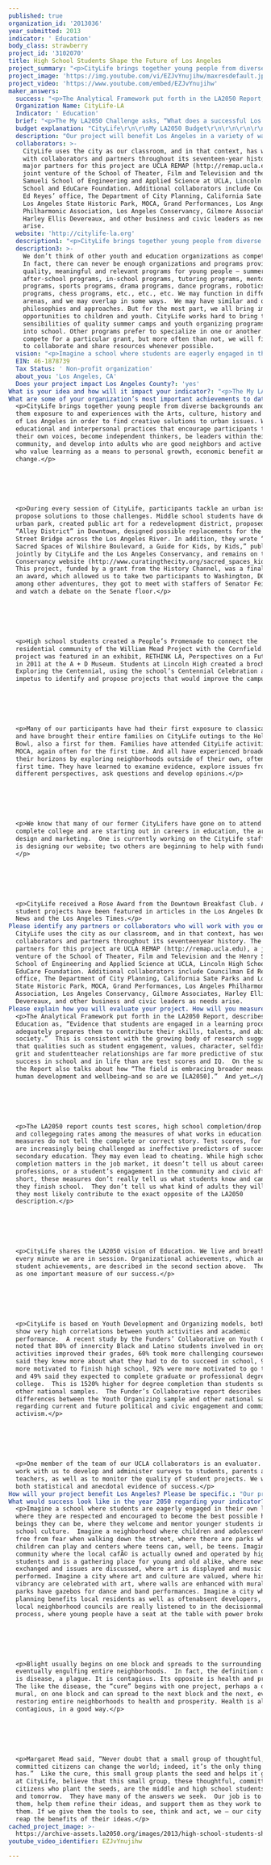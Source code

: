 ```yaml
---
published: true
organization_id: '2013036'
year_submitted: 2013
indicator: ' Education'
body_class: strawberry
project_id: '3102070'
title: High School Students Shape the Future of Los Angeles
project_summary: "<p>CityLife brings together young people from diverse backgrounds and offers them exposure to and experiences with the Arts, culture, history and politics of Los Angeles in order to find creative solutions to urban issues. We promote educational and interpersonal practices that encourage participants to find their own voices, become independent thinkers, be leaders within their community, and develop into adults who are good neighbors and active citizens who value learning as a means to personal growth, economic benefit and social change.</p>\r\n\r\n<p>During every session of CityLife, participants tackle an urban issue and propose solutions to those challenges. Middle school students have designed an urban park, created public art for a redevelopment district, proposed an “Alley District” in Downtown, designed possible replacements for the 6th Street Bridge across the Los Angeles River. In addition, they wrote “The Sacred Spaces of Wilshire Boulevard, a Guide for Kids, by Kids,” published jointly by CityLife and the Los Angeles Conservancy, and remains on the Conservancy website (http://www.curatingthecity.org/sacred_spaces_kids.pdf). This project, funded by a grant from the History Channel, was a finalist for an award, which allowed us to take two participants to Washington, DC, where, among other adventures, they got to meet with staffers of Senator Feinstein and watch a debate on the Senate floor.</p>\r\n\r\n<p>High school students created a People’s Promenade to connect the residential community of the William Mead Project with the Cornfield. This project was featured in an exhibit, RETHINK LA, Perspectives on a Future City, in 2011 at the A + D Museum. Students at Lincoln High created a brochure, Exploring the Centennial, using the school’s Centennial Celebration as the impetus to identify and propose projects that would improve the campus.</p>\r\n\r\n<p>Many of our participants have had their first exposure to classical music and have brought their entire families on CityLife outings to the Hollywood Bowl, also a first for them. Families have attended CityLife activities at MOCA, again often for the first time. And all have experienced broadening their horizons by exploring neighborhoods outside of their own, often for the first time. They have learned to examine evidence, explore issues from different perspectives, ask questions and develop opinions.</p>\r\n\r\n<p>We know that many of our former CityLifers have gone on to attend and complete college and are starting out in careers in education, the arts, web design and marketing.  One is currently working on the CityLife staff; another is designing our website; two others are beginning to help with fundraising. </p>\r\n\r\n<p>CityLife received a Rose Award from the Downtown Breakfast Club. And student projects have been featured in articles in the Los Angeles Downtown News and the Los Angeles Times.</p>   "
project_image: 'https://img.youtube.com/vi/EZJvYnujihw/maxresdefault.jpg'
project_video: 'https://www.youtube.com/embed/EZJvYnujihw'
maker_answers:
  success: "<p>The Analytical Framework put forth in the LA2050 Report, describes Education as, “Evidence that students are engaged in a learning process that adequately prepares them to contribute their skills, talents, and abilities to society.”  This is consistent with the growing body of research suggesting that qualities such as student engagement, values, character, self-discipline, grit and student-teacher relationships are far more predictive of student success in school and in life than are test scores and IQ.  On the same page, the Report also talks about how “The field is embracing broader measures of human development and well-being–and so are we [LA2050].”  And yet…</p> \r\n\r\n<p>The LA2050 report counts test scores, high school completion/drop rates, and college-going rates among the measures of what works in education. Those measures do not tell the complete or correct story. Test scores, for example, are increasingly being challenged as ineffective predictors of success in post secondary education. They may even lead to cheating. While high school completion matters in the job market, it doesn’t tell us about careers or professions, or a student’s engagement in the community and civic affairs. In short, these measures don’t really tell us what students know and can do when they finish school.  They don’t tell us what kind of adults they will be. And they most likely contribute to the exact opposite of the LA2050 description.</p> \r\n\r\n<p>CityLife shares the LA2050 vision of Education. We live and breathe it every minute we are in session. Organizational achievements, which are really student achievements, are described in the second section above.  These serve as one important measure of our success.</p> \r\n\r\n<p>CityLife is based on Youth Development and Organizing models, both of which show very high correlations between youth activities and academic performance.  A recent study by the Funders’ Collaborative on Youth Organizing noted that 80% of inner-city Black and Latino students involved in organizing activities improved their grades, 60% took more challenging coursework, 91% said they knew more about what they had to do to succeed in school, 95% were more motivated to finish high school, 92% were more motivated to go to college and 49% said they expected to complete graduate or professional degrees beyond college.  This is 15-20% higher for degree completion than students surveyed in other national samples.  The Funder’s Collaborative report describes similar differences between the Youth Organizing sample and other national samples regarding current and future political and civic engagement and commitment to activism.</p>  \r\n\r\n<p>One member of the team of our UCLA collaborators is an evaluator.  He will work with us to develop and administer surveys to students, parents and teachers, as well as to monitor the quality of student projects. We will have both statistical and anecdotal evidence of success.</p> "
  Organization Name: CityLife-LA
  Indicator: ' Education'
  brief: "<p>The My LA2050 Challenge asks, “What does a successful Los Angeles look like to you?” Our idea at CityLife is to encourage the youth of Los Angeles to answer this question.  The My LA2050 Challenge invites us “…to dream of the most innovative and creative ways to tackle Los Angeles’ biggest problems.”  Our idea at CityLife is to offer the tools to enable the youth of Los Angeles to dream of possibilities, and to empower them to work to make their dreams a reality. </p>  \r\n\r\n<p>CityLife has offered, throughout its 17-year history, summer camp and after-school programs.  Recently we have partnered with LAUSD to offer an English/Humanities course at Lincoln High School, during school hours and extending into after-school.</p>\r\n\r\n<p>The CityLife students at Lincoln High School are currently exploring urban planning issues related to the proposed Cornfield/Arroyo Seco Specific Plan (CASP) for redevelopment of the areas around the Los Angeles State Historic Park (The Cornfield), between downtown and the Los Angeles River. Working closely with our staff as well as faculty and grad students from the UCLA REMAP project, they are researching the past—what was here before, what remains, what has been lost, what should be kept or restored. They are studying what effect the CASP will have on the future – on people in the immediate area, and on their community across the River in Lincoln Heights, even though it is not in the CASP area. They are discussing and proposing issues and ideas that are important for communities for all people, as well as what kinds of businesses, amenities, services, etc., make for a better city.</p> \r\n\r\n<p>Research and discussion are just the beginning of the process.  The CityLife students are creating an interactive digital mural as a means to present their ideas and also to engage the general community in the discussion. The mural consists of images created and photographed by students, with explanatory narrative written by students.  On the one hand, the mural fits right in with the rich mural tradition in Los Angeles.  On the other hand, it brings the tradition fully into the 21st Century, with its digital capacity of actually engaging viewers.  Motion tracking cameras will enable viewers to manipulate the content of the mural.  By waving a hand, the viewer can bring forward information about the CASP; by moving in another direction, the viewer can see the old Southern Pacific train yard (former use of the land where the Cornfield is located); yet another motion can help the viewer see into the future to analyze several alternative solutions to an urban problem. In fact, the mural is a tool for creative expression and community interaction about local urban planning issues. Our colleagues at UCLA are developing the technology, with input from the students. So in addition to being thinkers and artists, they are part of the research team of a major university!</p>  \r\n\r\n<p>This first mural, which will be projected onto a screen at The Cornfield, will be presented by the students on May 30, 2013. For this project, students receive high school credits in English and community service.  More important, this entire process will change the way students approach problems. They will become hands-on participants in innovative solutions.</p>\r\n\r\n<p>Our idea is to continue this project on several levels, all the while creating different ways of seeing, thinking and acting.</p>\r\n\r\n<p>•\tBegin work with a summer program for incoming 9th graders, with current CityLife students acting as mentors for the new students.</p> \r\n\r\n<p>•\tWork next year primarily within one Small Learning Community at Lincoln, in an effort to have a broader, positive impact on the school culture, which in turn, will increase student engagement and performance.</p> \r\n\r\n<p>•\tExpand upon the work of this year’s students. Each project will end with an official public presentation and include the question, “What’s next?” as a starting point for the following group’s project.</p> \r\n\r\n<p>•\tWork toward including students in other high schools, having our students make presentations at neighboring schools, encouraging students to become involved and develop comparable projects, and mentor them as they get going.</p> \r\n\r\n<p>•\tCreate a seat at the table for young people early in the planning process.</p> \r\n\r\n<p>We believe that by working with teachers and administrators, as well as students, at Lincoln High, school culture will improve, student performance will increase, college attendance and job-readiness will increase, AND the CityLife alums will become active citizens and play a leadership role in in finding innovative solutions to urban planning issues in their communities.</p>"
  budget explanation: "CityLife\r\n\r\nMy LA2050 Budget\r\n\r\n\r\n\r\nThis budget covers primarily a new summer session in July 2013, with some carry-over, in staff figures, to the 2013-14 school year, which begins in August 2013.  Calculations are based on the following:\r\n\r\n•\t3 summer sessions of 2 weeks each, for a total of 6 weeks for students;\r\n•\t100 students per session, for a total of 300 students for the summer;\r\n•\t1 extra week of training and preparation, for a total of 7 weeks for staff;\r\n•\t25 students throughout the 2013-14 school year.\r\n\r\n\r\n\r\nSTAFF\t\t\t\r\nSalaried Staff\t\t\t\r\n   Site Coordinator\t\t             40,000\t\r\n   Taxes & Benefits\t                       8,000\t\r\nSeasonal & Contractors\t\t\t\r\n   Executive Director\t\t             15,000\t\r\n   Counselor 2\t                               6,300\t\r\n\tCounselor 1\t                               2,800\t\r\n\tCounselor 0\t                               4,900\t\r\n\tVisiting Artists\t                       5,400\t\r\nSUBTOTAL STAFF\t                                                       82,400\r\n\t\t\t\r\nPROGRAM\t\t\t\r\n\tMaterials & Supplies [1]          1,000\t\r\n\tFood – lunch, snacks [2]        7,600\t\r\n\tTransportation [3]         \t       4,000\t\r\n\tInsurance [4] \t\t\t\t       0\t\r\nSUBTOTAL PROGRAM\t\t                                        12,600\r\n\t\t\t\r\nSUBTOTAL SUMMER SESSION\t\t\t\t\t95,000\r\n\t\t\t\r\nADMINISTRATION\t\t\t\r\n\tGrand Performances Fee [5]\t 5,000\t\r\nSUBTOTAL ADMINISTRATION\t\t\t                   5,000\r\n\t\t\t\r\nGRAND TOTAL\t\t\t                                           $ 100,000\r\n\r\nNOTES:\r\n1.\tThis is a partial amount. UCLA, EduCare & Lincoln High will provide the rest.\r\n2.\t$5.19 is the current reimbursement rate. This figure is approximately half the total. EduCare will provide the rest, and possibly the entire amount.  If they do, we will add breakfast. The actual figure is $7,785. We’ve lowered it to $7,600 in order to keep the Grand Total to an even $100,000.\r\n3.\tTransportation is for outings on the Dash, Metro and public busses.\r\n4.\tInsurance is covered by our year-round liability policy.\r\n5.\tGrand Performances provides our 501(c)(3) status as our Fiscal Sponsor.\r\n\r\n<p> Details and formatting are much clearer on our spreadsheet, which we will be happy to provide.</p>\r\n"
  description: "Our project will benefit Los Angeles in a variety of ways. \r\n\r\n•\tCityLife students-as-adults will know how to access “City Hall” and the planning process in order to provide input into the urban planning process.\r\n\r\n•\tBecause CityLife students will understand the importance of the arts and their role in building and maintaining strong communities, they will support and protect various arts projects in their communities as well as throughout the city.\r\n\r\n•\tCityLife students will “spread the word,” reaching out to and working with students in neighboring communities.\r\n\r\n•\tCityLife students will become well educated citizens of the future, which according to the LA2050 Report, is the first step toward improving the City.\r\n\r\n•\tCityLife students will learn about a whole range of career possibilities in urban planning, politics and government, and related fields such as urban planning, architecture, law (land use…), environmental engineering, the arts and more.\r\n\r\n•\tPerhaps some CityLife students-as-adults will run for office and become public servants.\r\n\r\n•\tCityLife students will help improve the quality of their neighborhoods and communities through bottom-up rather than top-down policies, planning and activities. Each time one neighborhood improves, it has a positive impact on the surrounding neighborhoods.\r\n\r\n•\tCityLife projects and murals will bring information, interaction, beauty, whimsy and art to the community.\r\n\r\n•\tCityLife alums will model their varied and innovative ways of seeing, thinking and acting.\t\r\n"
  collaborators: >-
    CityLife uses the city as our classroom, and in that context, has worked
    with collaborators and partners throughout its seventeen-year history. The
    major partners for this project are UCLA REMAP (http://remap.ucla.edu), a
    joint venture of the School of Theater, Film and Television and the Henry
    Samueli School of Engineering and Applied Science at UCLA, Lincoln High
    School and EduCare Foundation. Additional collaborators include Councilman
    Ed Reyes’ office, The Department of City Planning, California Sate Parks and
    Los Angeles State Historic Park, MOCA, Grand Performances, Los Angeles
    Philharmonic Association, Los Angeles Conservancy, Gilmore Associates,
    Harley Ellis Devereaux, and other business and civic leaders as needs
    arise.     
  website: 'http://citylife-la.org'
  description1: "<p>CityLife brings together young people from diverse backgrounds and offers them exposure to and experiences with the Arts, culture, history and politics of Los Angeles in order to find creative solutions to urban issues. We promote educational and interpersonal practices that encourage participants to find their own voices, become independent thinkers, be leaders within their community, and develop into adults who are good neighbors and active citizens who value learning as a means to personal growth, economic benefit and social change.</p>\r\n\r\n<p>During every session of CityLife, participants tackle an urban issue and propose solutions to those challenges. Middle school students have designed an urban park, created public art for a redevelopment district, proposed an “Alley District” in Downtown, designed possible replacements for the 6th Street Bridge across the Los Angeles River. In addition, they wrote “The Sacred Spaces of Wilshire Boulevard, a Guide for Kids, by Kids,” published jointly by CityLife and the Los Angeles Conservancy, and remains on the Conservancy website (http://www.curatingthecity.org/sacred_spaces_kids.pdf). This project, funded by a grant from the History Channel, was a finalist for an award, which allowed us to take two participants to Washington, DC, where, among other adventures, they got to meet with staffers of Senator Feinstein and watch a debate on the Senate floor.</p>\r\n\r\n<p>High school students created a People’s Promenade to connect the residential community of the William Mead Project with the Cornfield. This project was featured in an exhibit, RETHINK LA, Perspectives on a Future City, in 2011 at the A + D Museum. Students at Lincoln High created a brochure, Exploring the Centennial, using the school’s Centennial Celebration as the impetus to identify and propose projects that would improve the campus.</p>\r\n\r\n<p>Many of our participants have had their first exposure to classical music and have brought their entire families on CityLife outings to the Hollywood Bowl, also a first for them. Families have attended CityLife activities at MOCA, again often for the first time. And all have experienced broadening their horizons by exploring neighborhoods outside of their own, often for the first time. They have learned to examine evidence, explore issues from different perspectives, ask questions and develop opinions.</p>\r\n\r\n<p>We know that many of our former CityLifers have gone on to attend and complete college and are starting out in careers in education, the arts, web design and marketing.  One is currently working on the CityLife staff; another is designing our website; two others are beginning to help with fundraising. </p>\r\n\r\n<p>CityLife received a Rose Award from the Downtown Breakfast Club. And student projects have been featured in articles in the Los Angeles Downtown News and the Los Angeles Times.</p>   "
  description3: >-
    We don’t think of other youth and education organizations as competition. 
    In fact, there can never be enough organizations and programs providing
    quality, meaningful and relevant programs for young people – summer camps,
    after-school programs, in-school programs, tutoring programs, mentoring
    programs, sports programs, drama programs, dance programs, robotics
    programs, chess programs, etc., etc., etc. We may function in different
    arenas, and we may overlap in some ways.  We may have similar and differing
    philosophies and approaches. But for the most part, we all bring important
    opportunities to children and youth. CityLife works hard to bring the
    sensibilities of quality summer camps and youth organizing programs directly
    into school. Other programs prefer to specialize in one or another. We may
    compete for a particular grant, but more often than not, we will find ways
    to collaborate and share resources whenever possible.
  vision: "<p>Imagine a school where students are eagerly engaged in their own learning, where they are respected and encouraged to become the best possible human beings they can be, where they welcome and mentor younger students into the school culture.  Imagine a neighborhood where children and adolescents are free from fear when walking down the street, where there are parks where children can play and centers where teens can, well, be teens. Imagine a community where the local café is actually owned and operated by high school students and is a gathering place for young and old alike, where news is exchanged and issues are discussed, where art is displayed and music is performed. Imagine a city where art and culture are valued, where history and vibrancy are celebrated with art, where walls are enhanced with murals, where parks have gazebos for dance and band performances. Imagine a city where planning benefits local residents as well as often-absent developers, where local neighborhood councils are really listened to in the decision-making process, where young people have a seat at the table with power brokers.</p>\r\n\r\n<p>Blight usually begins on one block and spreads to the surrounding blocks, eventually engulfing entire neighborhoods.  In fact, the definition of blight is disease, a plague. It is contagious. Its opposite is health and prosperity. The like the disease, the “cure” begins with one project, perhaps a digital mural, on one block and can spread to the next block and the next, eventually restoring entire neighborhoods to health and prosperity. Health is also contagious, in a good way.</p>\r\n\r\n<p>Margaret Mead said, “Never doubt that a small group of thoughtful, committed citizens can change the world; indeed, it’s the only thing that ever has.”  Like the cure, this small group plants the seed and helps it grow. We, at CityLife, believe that this small group, these thoughtful, committed citizens who plant the seeds, are the middle and high school students of today and tomorrow.  They have many of the answers we seek.  Our job is to listen to them, help them refine their ideas, and support them as they work to implement them. If we give them the tools to see, think and act, we – our city – will reap the benefits of their ideas.</p>"
  EIN: 46-1878739
  Tax Status: ' Non-profit organization'
  about_you: 'Los Angeles, CA'
  Does your project impact Los Angeles County?: 'yes'
What is your idea and how will it impact your indicator?: "<p>The My LA2050 Challenge asks, “What does a successful Los Angeles look like to you?” Our idea at CityLife is to encourage the youth of Los Angeles to answer this question.  The My LA2050 Challenge invites us “…to dream of the most innovative and creative ways to tackle Los Angeles’ biggest problems.”  Our idea at CityLife is to offer the tools to enable the youth of Los Angeles to dream of possibilities, and to empower them to work to make their dreams a reality. </p>  \n\n\n\n\n\n<p>CityLife has offered, throughout its 17year history, summer camp and afterschool programs.  Recently we have partnered with LAUSD to offer an English/Humanities course at Lincoln High School, during school hours and extending into afterschool.</p>\n\n\n\n\n\n<p>The CityLife students at Lincoln High School are currently exploring urban planning issues related to the proposed Cornfield/Arroyo Seco Specific Plan (CASP) for redevelopment of the areas around the Los Angeles State Historic Park (The Cornfield), between downtown and the Los Angeles River. Working closely with our staff as well as faculty and grad students from the UCLA REMAP project, they are researching the past—what was here before, what remains, what has been lost, what should be kept or restored. They are studying what effect the CASP will have on the future — on people in the immediate area, and on their community across the River in Lincoln Heights, even though it is not in the CASP area. They are discussing and proposing issues and ideas that are important for communities for all people, as well as what kinds of businesses, amenities, services, etc., make for a better city.</p> \n\n\n\n\n\n<p>Research and discussion are just the beginning of the process.  The CityLife students are creating an interactive digital mural as a means to present their ideas and also to engage the general community in the discussion. The mural consists of images created and photographed by students, with explanatory narrative written by students.  On the one hand, the mural fits right in with the rich mural tradition in Los Angeles.  On the other hand, it brings the tradition fully into the 21st Century, with its digital capacity of actually engaging viewers.  Motion tracking cameras will enable viewers to manipulate the content of the mural.  By waving a hand, the viewer can bring forward information about the CASP; by moving in another direction, the viewer can see the old Southern Pacific train yard (former use of the land where the Cornfield is located); yet another motion can help the viewer see into the future to analyze several alternative solutions to an urban problem. In fact, the mural is a tool for creative expression and community interaction about local urban planning issues. Our colleagues at UCLA are developing the technology, with input from the students. So in addition to being thinkers and artists, they are part of the research team of a major university!</p>  \n\n\n\n\n\n<p>This first mural, which will be projected onto a screen at The Cornfield, will be presented by the students on May 30, 2013. For this project, students receive high school credits in English and community service.  More important, this entire process will change the way students approach problems. They will become handson participants in innovative solutions.</p>\n\n\n\n\n\n<p>Our idea is to continue this project on several levels, all the while creating different ways of seeing, thinking and acting.</p>\n\n\n\n\n\n<p>*\tBegin work with a summer program for incoming 9th graders, with current CityLife students acting as mentors for the new students.</p> \n\n\n\n\n\n<p>*\tWork next year primarily within one Small Learning Community at Lincoln, in an effort to have a broader, positive impact on the school culture, which in turn, will increase student engagement and performance.</p> \n\n\n\n\n\n<p>*\tExpand upon the work of this year’s students. Each project will end with an official public presentation and include the question, “What’s next?” as a starting point for the following group’s project.</p> \n\n\n\n\n\n<p>*\tWork toward including students in other high schools, having our students make presentations at neighboring schools, encouraging students to become involved and develop comparable projects, and mentor them as they get going.</p> \n\n\n\n\n\n<p>*\tCreate a seat at the table for young people early in the planning process.</p> \n\n\n\n\n\n<p>We believe that by working with teachers and administrators, as well as students, at Lincoln High, school culture will improve, student performance will increase, college attendance and jobreadiness will increase, AND the CityLife alums will become active citizens and play a leadership role in in finding innovative solutions to urban planning issues in their communities.</p>"
What are some of your organization’s most important achievements to date?: >-
  <p>CityLife brings together young people from diverse backgrounds and offers
  them exposure to and experiences with the Arts, culture, history and politics
  of Los Angeles in order to find creative solutions to urban issues. We promote
  educational and interpersonal practices that encourage participants to find
  their own voices, become independent thinkers, be leaders within their
  community, and develop into adults who are good neighbors and active citizens
  who value learning as a means to personal growth, economic benefit and social
  change.</p>






  <p>During every session of CityLife, participants tackle an urban issue and
  propose solutions to those challenges. Middle school students have designed an
  urban park, created public art for a redevelopment district, proposed an
  “Alley District” in Downtown, designed possible replacements for the 6th
  Street Bridge across the Los Angeles River. In addition, they wrote “The
  Sacred Spaces of Wilshire Boulevard, a Guide for Kids, by Kids,” published
  jointly by CityLife and the Los Angeles Conservancy, and remains on the
  Conservancy website (http://www.curatingthecity.org/sacred_spaces_kids.pdf).
  This project, funded by a grant from the History Channel, was a finalist for
  an award, which allowed us to take two participants to Washington, DC, where,
  among other adventures, they got to meet with staffers of Senator Feinstein
  and watch a debate on the Senate floor.</p>






  <p>High school students created a People’s Promenade to connect the
  residential community of the William Mead Project with the Cornfield. This
  project was featured in an exhibit, RETHINK LA, Perspectives on a Future City,
  in 2011 at the A + D Museum. Students at Lincoln High created a brochure,
  Exploring the Centennial, using the school’s Centennial Celebration as the
  impetus to identify and propose projects that would improve the campus.</p>






  <p>Many of our participants have had their first exposure to classical music
  and have brought their entire families on CityLife outings to the Hollywood
  Bowl, also a first for them. Families have attended CityLife activities at
  MOCA, again often for the first time. And all have experienced broadening
  their horizons by exploring neighborhoods outside of their own, often for the
  first time. They have learned to examine evidence, explore issues from
  different perspectives, ask questions and develop opinions.</p>






  <p>We know that many of our former CityLifers have gone on to attend and
  complete college and are starting out in careers in education, the arts, web
  design and marketing.  One is currently working on the CityLife staff; another
  is designing our website; two others are beginning to help with fundraising.
  </p>






  <p>CityLife received a Rose Award from the Downtown Breakfast Club. And
  student projects have been featured in articles in the Los Angeles Downtown
  News and the Los Angeles Times.</p>   
Please identify any partners or collaborators who will work with you on this project.: >-
  CityLife uses the city as our classroom, and in that context, has worked with
  collaborators and partners throughout its seventeenyear history. The major
  partners for this project are UCLA REMAP (http://remap.ucla.edu), a joint
  venture of the School of Theater, Film and Television and the Henry Samueli
  School of Engineering and Applied Science at UCLA, Lincoln High School and
  EduCare Foundation. Additional collaborators include Councilman Ed Reyes’
  office, The Department of City Planning, California Sate Parks and Los Angeles
  State Historic Park, MOCA, Grand Performances, Los Angeles Philharmonic
  Association, Los Angeles Conservancy, Gilmore Associates, Harley Ellis
  Devereaux, and other business and civic leaders as needs arise.     
Please explain how you will evaluate your project. How will you measure success?: >-
  <p>The Analytical Framework put forth in the LA2050 Report, describes
  Education as, “Evidence that students are engaged in a learning process that
  adequately prepares them to contribute their skills, talents, and abilities to
  society.”  This is consistent with the growing body of research suggesting
  that qualities such as student engagement, values, character, selfdiscipline,
  grit and studentteacher relationships are far more predictive of student
  success in school and in life than are test scores and IQ.  On the same page,
  the Report also talks about how “The field is embracing broader measures of
  human development and wellbeing—and so are we [LA2050].”  And yet…</p> 






  <p>The LA2050 report counts test scores, high school completion/drop rates,
  and collegegoing rates among the measures of what works in education. Those
  measures do not tell the complete or correct story. Test scores, for example,
  are increasingly being challenged as ineffective predictors of success in post
  secondary education. They may even lead to cheating. While high school
  completion matters in the job market, it doesn’t tell us about careers or
  professions, or a student’s engagement in the community and civic affairs. In
  short, these measures don’t really tell us what students know and can do when
  they finish school.  They don’t tell us what kind of adults they will be. And
  they most likely contribute to the exact opposite of the LA2050
  description.</p> 






  <p>CityLife shares the LA2050 vision of Education. We live and breathe it
  every minute we are in session. Organizational achievements, which are really
  student achievements, are described in the second section above.  These serve
  as one important measure of our success.</p> 






  <p>CityLife is based on Youth Development and Organizing models, both of which
  show very high correlations between youth activities and academic
  performance.  A recent study by the Funders’ Collaborative on Youth Organizing
  noted that 80% of innercity Black and Latino students involved in organizing
  activities improved their grades, 60% took more challenging coursework, 91%
  said they knew more about what they had to do to succeed in school, 95% were
  more motivated to finish high school, 92% were more motivated to go to college
  and 49% said they expected to complete graduate or professional degrees beyond
  college.  This is 1520% higher for degree completion than students surveyed in
  other national samples.  The Funder’s Collaborative report describes similar
  differences between the Youth Organizing sample and other national samples
  regarding current and future political and civic engagement and commitment to
  activism.</p>  






  <p>One member of the team of our UCLA collaborators is an evaluator.  He will
  work with us to develop and administer surveys to students, parents and
  teachers, as well as to monitor the quality of student projects. We will have
  both statistical and anecdotal evidence of success.</p> 
How will your project benefit Los Angeles? Please be specific.: "Our project will benefit Los Angeles in a variety of ways. \n\n\n\n\n\n*\tCityLife studentsasadults will know how to access “City Hall” and the planning process in order to provide input into the urban planning process.\n\n\n\n\n\n*\tBecause CityLife students will understand the importance of the arts and their role in building and maintaining strong communities, they will support and protect various arts projects in their communities as well as throughout the city.\n\n\n\n\n\n*\tCityLife students will “spread the word,” reaching out to and working with students in neighboring communities.\n\n\n\n\n\n*\tCityLife students will become well educated citizens of the future, which according to the LA2050 Report, is the first step toward improving the City.\n\n\n\n\n\n*\tCityLife students will learn about a whole range of career possibilities in urban planning, politics and government, and related fields such as urban planning, architecture, law (land use…), environmental engineering, the arts and more.\n\n\n\n\n\n*\tPerhaps some CityLife studentsasadults will run for office and become public servants.\n\n\n\n\n\n*\tCityLife students will help improve the quality of their neighborhoods and communities through bottomup rather than topdown policies, planning and activities. Each time one neighborhood improves, it has a positive impact on the surrounding neighborhoods.\n\n\n\n\n\n*\tCityLife projects and murals will bring information, interaction, beauty, whimsy and art to the community.\n\n\n\n\n\n*\tCityLife alums will model their varied and innovative ways of seeing, thinking and acting.\t\n\n\n"
What would success look like in the year 2050 regarding your indicator?: >-
  <p>Imagine a school where students are eagerly engaged in their own learning,
  where they are respected and encouraged to become the best possible human
  beings they can be, where they welcome and mentor younger students into the
  school culture.  Imagine a neighborhood where children and adolescents are
  free from fear when walking down the street, where there are parks where
  children can play and centers where teens can, well, be teens. Imagine a
  community where the local cafÃ© is actually owned and operated by high school
  students and is a gathering place for young and old alike, where news is
  exchanged and issues are discussed, where art is displayed and music is
  performed. Imagine a city where art and culture are valued, where history and
  vibrancy are celebrated with art, where walls are enhanced with murals, where
  parks have gazebos for dance and band performances. Imagine a city where
  planning benefits local residents as well as oftenabsent developers, where
  local neighborhood councils are really listened to in the decisionmaking
  process, where young people have a seat at the table with power brokers.</p>






  <p>Blight usually begins on one block and spreads to the surrounding blocks,
  eventually engulfing entire neighborhoods.  In fact, the definition of blight
  is disease, a plague. It is contagious. Its opposite is health and prosperity.
  The like the disease, the “cure” begins with one project, perhaps a digital
  mural, on one block and can spread to the next block and the next, eventually
  restoring entire neighborhoods to health and prosperity. Health is also
  contagious, in a good way.</p>






  <p>Margaret Mead said, “Never doubt that a small group of thoughtful,
  committed citizens can change the world; indeed, it’s the only thing that ever
  has.”  Like the cure, this small group plants the seed and helps it grow. We,
  at CityLife, believe that this small group, these thoughtful, committed
  citizens who plant the seeds, are the middle and high school students of today
  and tomorrow.  They have many of the answers we seek.  Our job is to listen to
  them, help them refine their ideas, and support them as they work to implement
  them. If we give them the tools to see, think and act, we — our city — will
  reap the benefits of their ideas.</p>
cached_project_image: >-
  https://archive-assets.la2050.org/images/2013/high-school-students-shape-the-future-of-los-angeles/img.youtube.com/vi/EZJvYnujihw/maxresdefault.jpg
youtube_video_identifier: EZJvYnujihw

---
```

